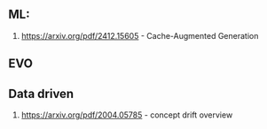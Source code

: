 ## ML:

1. https://arxiv.org/pdf/2412.15605 - Cache-Augmented Generation

## EVO

## Data driven

1. https://arxiv.org/pdf/2004.05785 - concept drift overview 
